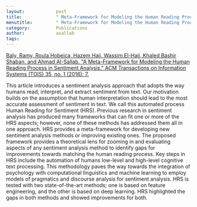 ```yaml
---
layout:            post
title:             " Meta-Framework for Modeling the Human Reading Process in Sentiment Analysis"
menutitle:         " Meta-Framework for Modeling the Human Reading Process in Sentiment Analysis"
category:          Publications
author:            asallab
tags:              
---
```


[Baly, Ramy, Roula Hobeica, Hazem Hajj, Wassim El-Hajj, Khaled Bashir Shaban, and Ahmad Al-Sallab. "A Meta-Framework for Modeling the Human Reading Process in Sentiment Analysis." ACM Transactions on Information Systems (TOIS) 35, no. 1 (2016): 7.](https://dl.acm.org/citation.cfm?id=2950050)


This article introduces a sentiment analysis approach that adopts the way humans read, interpret, and extract sentiment from text. Our motivation builds on the assumption that human interpretation should lead to the most accurate assessment of sentiment in text. We call this automated process Human Reading for Sentiment (HRS). Previous research in sentiment analysis has produced many frameworks that can fit one or more of the HRS aspects; however, none of these methods has addressed them all in one approach. HRS provides a meta-framework for developing new sentiment analysis methods or improving existing ones. The proposed framework provides a theoretical lens for zooming in and evaluating aspects of any sentiment analysis method to identify gaps for improvements towards matching the human reading process. Key steps in HRS include the automation of humans low-level and high-level cognitive text processing. This methodology paves the way towards the integration of psychology with computational linguistics and machine learning to employ models of pragmatics and discourse analysis for sentiment analysis. HRS is tested with two state-of-the-art methods; one is based on feature engineering, and the other is based on deep learning. HRS highlighted the gaps in both methods and showed improvements for both.